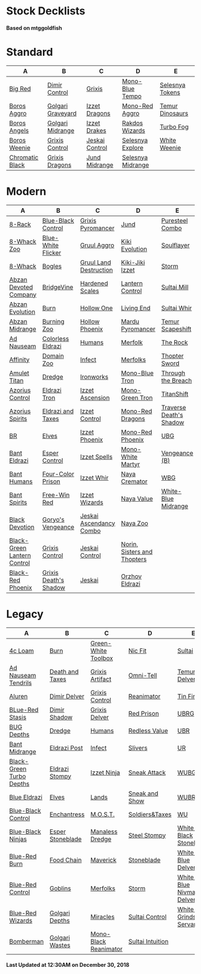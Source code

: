# Stock Decklists
#### Based on mtggoldfish


# Standard

|                                A                                 |                                  B                                   |                               C                                |                                  D                                   |                                E                                 |
|------------------------------------------------------------------|----------------------------------------------------------------------|----------------------------------------------------------------|----------------------------------------------------------------------|------------------------------------------------------------------|
|[Big Red](./mtggoldfish/Standard/decks/Big_Red.md)                |[Dimir Control](./mtggoldfish/Standard/decks/Dimir_Control.md)        |[Grixis](./mtggoldfish/Standard/decks/Grixis.md)                |[Mono-Blue Tempo](./mtggoldfish/Standard/decks/Mono-Blue_Tempo.md)    |[Selesnya Tokens](./mtggoldfish/Standard/decks/Selesnya_Tokens.md)|
|[Boros Aggro](./mtggoldfish/Standard/decks/Boros_Aggro.md)        |[Golgari Graveyard](./mtggoldfish/Standard/decks/Golgari_Graveyard.md)|[Izzet Dragons](./mtggoldfish/Standard/decks/Izzet_Dragons.md)  |[Mono-Red Aggro](./mtggoldfish/Standard/decks/Mono-Red_Aggro.md)      |[Temur Dinosaurs](./mtggoldfish/Standard/decks/Temur_Dinosaurs.md)|
|[Boros Angels](./mtggoldfish/Standard/decks/Boros_Angels.md)      |[Golgari Midrange](./mtggoldfish/Standard/decks/Golgari_Midrange.md)  |[Izzet Drakes](./mtggoldfish/Standard/decks/Izzet_Drakes.md)    |[Rakdos Wizards](./mtggoldfish/Standard/decks/Rakdos_Wizards.md)      |[Turbo Fog](./mtggoldfish/Standard/decks/Turbo_Fog.md)            |
|[Boros Weenie](./mtggoldfish/Standard/decks/Boros_Weenie.md)      |[Grixis Control](./mtggoldfish/Standard/decks/Grixis_Control.md)      |[Jeskai Control](./mtggoldfish/Standard/decks/Jeskai_Control.md)|[Selesnya Explore](./mtggoldfish/Standard/decks/Selesnya_Explore.md)  |[White Weenie](./mtggoldfish/Standard/decks/White_Weenie.md)      |
|[Chromatic Black](./mtggoldfish/Standard/decks/Chromatic_Black.md)|[Grixis Dragons](./mtggoldfish/Standard/decks/Grixis_Dragons.md)      |[Jund Midrange](./mtggoldfish/Standard/decks/Jund_Midrange.md)  |[Selesnya Midrange](./mtggoldfish/Standard/decks/Selesnya_Midrange.md)|                                                                  |


# Modern

|                                           A                                            |                                     B                                      |                                       C                                        |                                           D                                            |                                       E                                        |
|----------------------------------------------------------------------------------------|----------------------------------------------------------------------------|--------------------------------------------------------------------------------|----------------------------------------------------------------------------------------|--------------------------------------------------------------------------------|
|[8-Rack](./mtggoldfish/Modern/decks/8-Rack.md)                                          |[Blue-Black Control](./mtggoldfish/Modern/decks/Blue-Black_Control.md)      |[Grixis Pyromancer](./mtggoldfish/Modern/decks/Grixis_Pyromancer.md)            |[Jund](./mtggoldfish/Modern/decks/Jund.md)                                              |[Puresteel Combo](./mtggoldfish/Modern/decks/Puresteel_Combo.md)                |
|[8-Whack Zoo](./mtggoldfish/Modern/decks/8-Whack_Zoo.md)                                |[Blue-White Flicker](./mtggoldfish/Modern/decks/Blue-White_Flicker.md)      |[Gruul Aggro](./mtggoldfish/Modern/decks/Gruul_Aggro.md)                        |[Kiki Evolution](./mtggoldfish/Modern/decks/Kiki_Evolution.md)                          |[Soulflayer](./mtggoldfish/Modern/decks/Soulflayer.md)                          |
|[8-Whack](./mtggoldfish/Modern/decks/8-Whack.md)                                        |[Bogles](./mtggoldfish/Modern/decks/Bogles.md)                              |[Gruul Land Destruction](./mtggoldfish/Modern/decks/Gruul_Land_Destruction.md)  |[Kiki-Jiki Izzet](./mtggoldfish/Modern/decks/Kiki-Jiki_Izzet.md)                        |[Storm](./mtggoldfish/Modern/decks/Storm.md)                                    |
|[Abzan Devoted Company](./mtggoldfish/Modern/decks/Abzan_Devoted_Company.md)            |[BridgeVine](./mtggoldfish/Modern/decks/BridgeVine.md)                      |[Hardened Scales](./mtggoldfish/Modern/decks/Hardened_Scales.md)                |[Lantern Control](./mtggoldfish/Modern/decks/Lantern_Control.md)                        |[Sultai Mill](./mtggoldfish/Modern/decks/Sultai_Mill.md)                        |
|[Abzan Evolution](./mtggoldfish/Modern/decks/Abzan_Evolution.md)                        |[Burn](./mtggoldfish/Modern/decks/Burn.md)                                  |[Hollow One](./mtggoldfish/Modern/decks/Hollow_One.md)                          |[Living End](./mtggoldfish/Modern/decks/Living_End.md)                                  |[Sultai Whir](./mtggoldfish/Modern/decks/Sultai_Whir.md)                        |
|[Abzan Midrange](./mtggoldfish/Modern/decks/Abzan_Midrange.md)                          |[Burning Zoo](./mtggoldfish/Modern/decks/Burning_Zoo.md)                    |[Hollow Phoenix](./mtggoldfish/Modern/decks/Hollow_Phoenix.md)                  |[Mardu Pyromancer](./mtggoldfish/Modern/decks/Mardu_Pyromancer.md)                      |[Temur Scapeshift](./mtggoldfish/Modern/decks/Temur_Scapeshift.md)              |
|[Ad Nauseam](./mtggoldfish/Modern/decks/Ad_Nauseam.md)                                  |[Colorless Eldrazi](./mtggoldfish/Modern/decks/Colorless_Eldrazi.md)        |[Humans](./mtggoldfish/Modern/decks/Humans.md)                                  |[Merfolk](./mtggoldfish/Modern/decks/Merfolk.md)                                        |[The Rock](./mtggoldfish/Modern/decks/The_Rock.md)                              |
|[Affinity](./mtggoldfish/Modern/decks/Affinity.md)                                      |[Domain Zoo](./mtggoldfish/Modern/decks/Domain_Zoo.md)                      |[Infect](./mtggoldfish/Modern/decks/Infect.md)                                  |[Merfolks](./mtggoldfish/Modern/decks/Merfolks.md)                                      |[Thopter Sword](./mtggoldfish/Modern/decks/Thopter_Sword.md)                    |
|[Amulet Titan](./mtggoldfish/Modern/decks/Amulet_Titan.md)                              |[Dredge](./mtggoldfish/Modern/decks/Dredge.md)                              |[Ironworks](./mtggoldfish/Modern/decks/Ironworks.md)                            |[Mono-Blue Tron](./mtggoldfish/Modern/decks/Mono-Blue_Tron.md)                          |[Through the Breach](./mtggoldfish/Modern/decks/Through_the_Breach.md)          |
|[Azorius Control](./mtggoldfish/Modern/decks/Azorius_Control.md)                        |[Eldrazi Tron](./mtggoldfish/Modern/decks/Eldrazi_Tron.md)                  |[Izzet Ascension](./mtggoldfish/Modern/decks/Izzet_Ascension.md)                |[Mono-Green Tron](./mtggoldfish/Modern/decks/Mono-Green_Tron.md)                        |[TitanShift](./mtggoldfish/Modern/decks/TitanShift.md)                          |
|[Azorius Spirits](./mtggoldfish/Modern/decks/Azorius_Spirits.md)                        |[Eldrazi and Taxes](./mtggoldfish/Modern/decks/Eldrazi_and_Taxes.md)        |[Izzet Control](./mtggoldfish/Modern/decks/Izzet_Control.md)                    |[Mono-Red Dragons](./mtggoldfish/Modern/decks/Mono-Red_Dragons.md)                      |[Traverse Death's Shadow](./mtggoldfish/Modern/decks/Traverse_Death's_Shadow.md)|
|[BR](./mtggoldfish/Modern/decks/BR.md)                                                  |[Elves](./mtggoldfish/Modern/decks/Elves.md)                                |[Izzet Phoenix](./mtggoldfish/Modern/decks/Izzet_Phoenix.md)                    |[Mono-Red Phoenix](./mtggoldfish/Modern/decks/Mono-Red_Phoenix.md)                      |[UBG](./mtggoldfish/Modern/decks/UBG.md)                                        |
|[Bant Eldrazi](./mtggoldfish/Modern/decks/Bant_Eldrazi.md)                              |[Esper Control](./mtggoldfish/Modern/decks/Esper_Control.md)                |[Izzet Spells](./mtggoldfish/Modern/decks/Izzet_Spells.md)                      |[Mono-White Martyr](./mtggoldfish/Modern/decks/Mono-White_Martyr.md)                    |[Vengeance (B)](./mtggoldfish/Modern/decks/Vengeance_(B).md)                    |
|[Bant Humans](./mtggoldfish/Modern/decks/Bant_Humans.md)                                |[Four-Color Prison](./mtggoldfish/Modern/decks/Four-Color_Prison.md)        |[Izzet Whir](./mtggoldfish/Modern/decks/Izzet_Whir.md)                          |[Naya Cremator](./mtggoldfish/Modern/decks/Naya_Cremator.md)                            |[WBG](./mtggoldfish/Modern/decks/WBG.md)                                        |
|[Bant Spirits](./mtggoldfish/Modern/decks/Bant_Spirits.md)                              |[Free-Win Red](./mtggoldfish/Modern/decks/Free-Win_Red.md)                  |[Izzet Wizards](./mtggoldfish/Modern/decks/Izzet_Wizards.md)                    |[Naya Value](./mtggoldfish/Modern/decks/Naya_Value.md)                                  |[White-Blue Midrange](./mtggoldfish/Modern/decks/White-Blue_Midrange.md)        |
|[Black Devotion](./mtggoldfish/Modern/decks/Black_Devotion.md)                          |[Goryo's Vengeance](./mtggoldfish/Modern/decks/Goryo's_Vengeance.md)        |[Jeskai Ascendancy Combo](./mtggoldfish/Modern/decks/Jeskai_Ascendancy_Combo.md)|[Naya Zoo](./mtggoldfish/Modern/decks/Naya_Zoo.md)                                      |                                                                                |
|[Black-Green Lantern Control](./mtggoldfish/Modern/decks/Black-Green_Lantern_Control.md)|[Grixis Control](./mtggoldfish/Modern/decks/Grixis_Control.md)              |[Jeskai Control](./mtggoldfish/Modern/decks/Jeskai_Control.md)                  |[Norin, Sisters and Thopters](./mtggoldfish/Modern/decks/Norin,_Sisters_and_Thopters.md)|                                                                                |
|[Black-Red Phoenix](./mtggoldfish/Modern/decks/Black-Red_Phoenix.md)                    |[Grixis Death's Shadow](./mtggoldfish/Modern/decks/Grixis_Death's_Shadow.md)|[Jeskai](./mtggoldfish/Modern/decks/Jeskai.md)                                  |[Orzhov Eldrazi](./mtggoldfish/Modern/decks/Orzhov_Eldrazi.md)                          |                                                                                |


# Legacy

|                                        A                                         |                                B                                 |                                     C                                      |                                  D                                   |                                            E                                             |
|----------------------------------------------------------------------------------|------------------------------------------------------------------|----------------------------------------------------------------------------|----------------------------------------------------------------------|------------------------------------------------------------------------------------------|
|[4c Loam](./mtggoldfish/Legacy/decks/4c_Loam.md)                                  |[Burn](./mtggoldfish/Legacy/decks/Burn.md)                        |[Green-White Toolbox](./mtggoldfish/Legacy/decks/Green-White_Toolbox.md)    |[Nic Fit](./mtggoldfish/Legacy/decks/Nic_Fit.md)                      |[Sultai](./mtggoldfish/Legacy/decks/Sultai.md)                                            |
|[Ad Nauseam Tendrils](./mtggoldfish/Legacy/decks/Ad_Nauseam_Tendrils.md)          |[Death and Taxes](./mtggoldfish/Legacy/decks/Death_and_Taxes.md)  |[Grixis Artifact](./mtggoldfish/Legacy/decks/Grixis_Artifact.md)            |[Omni-Tell](./mtggoldfish/Legacy/decks/Omni-Tell.md)                  |[Temur Delver](./mtggoldfish/Legacy/decks/Temur_Delver.md)                                |
|[Aluren](./mtggoldfish/Legacy/decks/Aluren.md)                                    |[Dimir Delver](./mtggoldfish/Legacy/decks/Dimir_Delver.md)        |[Grixis Control](./mtggoldfish/Legacy/decks/Grixis_Control.md)              |[Reanimator](./mtggoldfish/Legacy/decks/Reanimator.md)                |[Tin Fins](./mtggoldfish/Legacy/decks/Tin_Fins.md)                                        |
|[BLue-Red Stasis](./mtggoldfish/Legacy/decks/BLue-Red_Stasis.md)                  |[Dimir Shadow](./mtggoldfish/Legacy/decks/Dimir_Shadow.md)        |[Grixis Delver](./mtggoldfish/Legacy/decks/Grixis_Delver.md)                |[Red Prison](./mtggoldfish/Legacy/decks/Red_Prison.md)                |[UBRG](./mtggoldfish/Legacy/decks/UBRG.md)                                                |
|[BUG Depths](./mtggoldfish/Legacy/decks/BUG_Depths.md)                            |[Dredge](./mtggoldfish/Legacy/decks/Dredge.md)                    |[Humans](./mtggoldfish/Legacy/decks/Humans.md)                              |[Redless Value](./mtggoldfish/Legacy/decks/Redless_Value.md)          |[UBR](./mtggoldfish/Legacy/decks/UBR.md)                                                  |
|[Bant Midrange](./mtggoldfish/Legacy/decks/Bant_Midrange.md)                      |[Eldrazi Post](./mtggoldfish/Legacy/decks/Eldrazi_Post.md)        |[Infect](./mtggoldfish/Legacy/decks/Infect.md)                              |[Slivers](./mtggoldfish/Legacy/decks/Slivers.md)                      |[UR](./mtggoldfish/Legacy/decks/UR.md)                                                    |
|[Black-Green Turbo Depths](./mtggoldfish/Legacy/decks/Black-Green_Turbo_Depths.md)|[Eldrazi Stompy](./mtggoldfish/Legacy/decks/Eldrazi_Stompy.md)    |[Izzet Ninja](./mtggoldfish/Legacy/decks/Izzet_Ninja.md)                    |[Sneak Attack](./mtggoldfish/Legacy/decks/Sneak_Attack.md)            |[WUBG](./mtggoldfish/Legacy/decks/WUBG.md)                                                |
|[Blue Eldrazi](./mtggoldfish/Legacy/decks/Blue_Eldrazi.md)                        |[Elves](./mtggoldfish/Legacy/decks/Elves.md)                      |[Lands](./mtggoldfish/Legacy/decks/Lands.md)                                |[Sneak and Show](./mtggoldfish/Legacy/decks/Sneak_and_Show.md)        |[WUBR](./mtggoldfish/Legacy/decks/WUBR.md)                                                |
|[Blue-Black Control](./mtggoldfish/Legacy/decks/Blue-Black_Control.md)            |[Enchantress](./mtggoldfish/Legacy/decks/Enchantress.md)          |[M.O.S.T.](./mtggoldfish/Legacy/decks/M.O.S.T..md)                          |[Soldiers&amp;Taxes](./mtggoldfish/Legacy/decks/Soldiers&amp;Taxes.md)|[WU](./mtggoldfish/Legacy/decks/WU.md)                                                    |
|[Blue-Black Ninjas](./mtggoldfish/Legacy/decks/Blue-Black_Ninjas.md)              |[Esper Stoneblade](./mtggoldfish/Legacy/decks/Esper_Stoneblade.md)|[Manaless Dredge](./mtggoldfish/Legacy/decks/Manaless_Dredge.md)            |[Steel Stompy](./mtggoldfish/Legacy/decks/Steel_Stompy.md)            |[White-Black Stoneblade](./mtggoldfish/Legacy/decks/White-Black_Stoneblade.md)            |
|[Blue-Red Burn](./mtggoldfish/Legacy/decks/Blue-Red_Burn.md)                      |[Food Chain](./mtggoldfish/Legacy/decks/Food_Chain.md)            |[Maverick](./mtggoldfish/Legacy/decks/Maverick.md)                          |[Stoneblade](./mtggoldfish/Legacy/decks/Stoneblade.md)                |[White-Blue Delver](./mtggoldfish/Legacy/decks/White-Blue_Delver.md)                      |
|[Blue-Red Control](./mtggoldfish/Legacy/decks/Blue-Red_Control.md)                |[Goblins](./mtggoldfish/Legacy/decks/Goblins.md)                  |[Merfolks](./mtggoldfish/Legacy/decks/Merfolks.md)                          |[Storm](./mtggoldfish/Legacy/decks/Storm.md)                          |[White-Blue Nivmagus Delver](./mtggoldfish/Legacy/decks/White-Blue_Nivmagus_Delver.md)    |
|[Blue-Red Wizards](./mtggoldfish/Legacy/decks/Blue-Red_Wizards.md)                |[Golgari Depths](./mtggoldfish/Legacy/decks/Golgari_Depths.md)    |[Miracles](./mtggoldfish/Legacy/decks/Miracles.md)                          |[Sultai Control](./mtggoldfish/Legacy/decks/Sultai_Control.md)        |[White-Red Grindstone Servant](./mtggoldfish/Legacy/decks/White-Red_Grindstone_Servant.md)|
|[Bomberman](./mtggoldfish/Legacy/decks/Bomberman.md)                              |[Golgari Wastes](./mtggoldfish/Legacy/decks/Golgari_Wastes.md)    |[Mono-Black Reanimator](./mtggoldfish/Legacy/decks/Mono-Black_Reanimator.md)|[Sultai Intuition](./mtggoldfish/Legacy/decks/Sultai_Intuition.md)    |                                                                                          |



#### Last Updated at 12:30AM on December 30, 2018